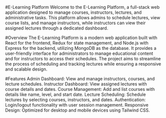 #E-Learning Platform
Welcome to the E-Learning Platform, a full-stack web application designed to manage courses, instructors, lectures, and administrative tasks. This platform allows admins to schedule lectures, view course lists, and manage instructors, while instructors can view their assigned lectures through a dedicated dashboard.

#Overview
The E-Learning Platform is a modern web application built with React for the frontend, Redux for state management, and Node.js with Express for the backend, utilizing MongoDB as the database. It provides a user-friendly interface for administrators to manage educational content and for instructors to access their schedules. The project aims to streamline the process of scheduling and tracking lectures while ensuring a responsive and scalable design.

#Features
Admin Dashboard: View and manage instructors, courses, and lecture schedules.
Instructor Dashboard: View assigned lectures with course details and dates.
Course Management: Add and list courses with details like name, level, and start date.
Lecture Scheduling: Schedule lectures by selecting courses, instructors, and dates.
Authentication: Login/logout functionality with user session management.
Responsive Design: Optimized for desktop and mobile devices using Tailwind CSS.
